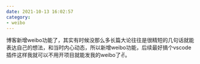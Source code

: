 ```yaml
---
date: 2021-10-13 16:02:57
category: 
- weibo
---
```

博客新增weibo功能了，其实有时候没那么多长篇大论往往是很精短的几句话就能表达自己的想法，和当时内心动态，所以新增weibo功能，后续最好搞个vscode插件这样我就可以不用开项目就能发我的weibo了✌️。